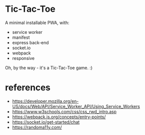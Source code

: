 # Tic-Tac-Toe

A minimal installable PWA, with:

* service worker
* manifest
* express back-end
* socket.io
* webpack
* responsive

Oh, by the way - it's a Tic-Tac-Toe game. :)

# references

* https://developer.mozilla.org/en-US/docs/Web/API/Service_Worker_API/Using_Service_Workers
* https://www.w3schools.com/css/css_rwd_intro.asp
* https://webpack.js.org/concepts/entry-points/
* https://socket.io/get-started/chat
* https://randoma11y.com/
